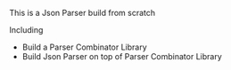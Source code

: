 This is a Json Parser build from scratch

Including

- Build a Parser Combinator Library
- Build Json Parser on top of Parser Combinator Library

